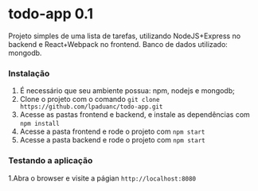 # 
todo-app 0.1
============

Projeto simples de uma lista de tarefas, utilizando NodeJS+Express no backend e React+Webpack no frontend. Banco de dados utilizado: mongodb.

### Instalação

1. É necessário que seu ambiente possua: npm, nodejs e mongodb;
2. Clone o projeto com o comando `git clone https://github.com/lpaduanc/todo-app.git`
3. Acesse as pastas frontend e backend, e instale as dependências com `npm install`
4. Acesse a pasta frontend e rode o projeto com `npm start`
5. Acesse a pasta backend e rode o projeto com `npm start`

### Testando a aplicação

1.Abra o browser e visite a págian `http://localhost:8080`
